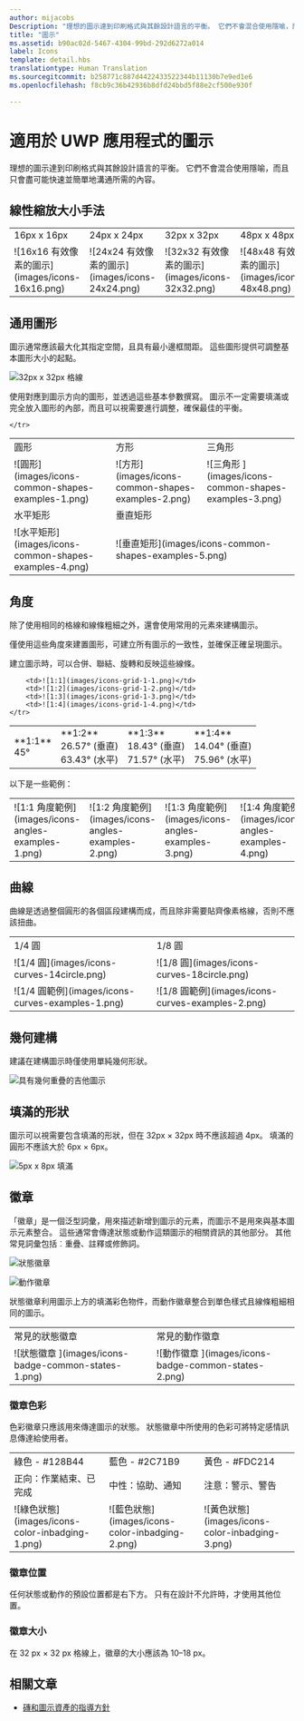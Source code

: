 ```yaml
---
author: mijacobs
Description: "理想的圖示達到印刷格式與其餘設計語言的平衡。 它們不會混合使用隱喻，而且只會盡可能快速並簡單地溝通所需的內容。"
title: "圖示"
ms.assetid: b90ac02d-5467-4304-99bd-292d6272a014
label: Icons
template: detail.hbs
translationtype: Human Translation
ms.sourcegitcommit: b258771c887d4422433522344b11130b7e9ed1e6
ms.openlocfilehash: f8cb9c36b42936b8dfd24bbd5f88e2cf500e930f

---
```


# <a name="icons-for-uwp-apps"></a>適用於 UWP 應用程式的圖示

<link rel="stylesheet" href="https://az835927.vo.msecnd.net/sites/uwp/Resources/css/custom.css">

理想的圖示達到印刷格式與其餘設計語言的平衡。 它們不會混合使用隱喻，而且只會盡可能快速並簡單地溝通所需的內容。 

## <a name="linear-scaling-size-ramps"></a>線性縮放大小手法 

<table>
    <tr> 
        <td>16px x 16px</td>
        <td>24px x 24px</td>
        <td>32px x 32px</td>
        <td>48px x 48px</td>
    </tr>
    <tr> 
        <td>![16x16 有效像素的圖示](images/icons-16x16.png)</td>
        <td>![24x24 有效像素的圖示](images/icons-24x24.png)</td>
        <td>![32x32 有效像素的圖示](images/icons-32x32.png)</td>
        <td>![48x48 有效像素的圖示](images/icons-48x48.png)</td>
    </tr>
</table>

## <a name="common-shapes"></a>通用圖形

圖示通常應該最大化其指定空間，且具有最小邊框間距。 這些圖形提供可調整基本圖形大小的起點。 

![32px x 32px 格線](images/icons-common-shapes.png)

使用對應到圖示方向的圖形，並透過這些基本參數撰寫。 圖示不一定需要填滿或完全放入圖形的內部，而且可以視需要進行調整，確保最佳的平衡。 

<table class="uwpd-noborder">
    <tr>
        <td>圓形<td>
        <td>方形</td>
        <td>三角形</td>
    </tr>
    <tr>
        <td>![圓形](images/icons-common-shapes-examples-1.png)<td>
        <td>![方形](images/icons-common-shapes-examples-2.png)</td>
        <td>![三角形 ](images/icons-common-shapes-examples-3.png)</td>
    </tr>
        <tr>
        <td>水平矩形<td>
        <td colspan="2">垂直矩形</td>        
        </tr>
    <tr>
        <td>![水平矩形](images/icons-common-shapes-examples-4.png)<td>
        <td colspan="2">![垂直矩形](images/icons-common-shapes-examples-5.png)</td>
         
    </tr>

</table>

## <a name="angles"></a>角度

除了使用相同的格線和線條粗細之外，還會使用常用的元素來建構圖示。 

僅使用這些角度來建置圖形，可建立所有圖示的一致性，並確保正確呈現圖示。 

建立圖示時，可以合併、聯結、旋轉和反映這些線條。 

<table>
    <tr>
        <td>**1:1**<br/>45°</td>
        <td>**1:2**<br />26.57° (垂直)<br/>63.43° (水平)</td>
        <td>**1:3**<br/>18.43° (垂直)<br/>71.57° (水平)</td>
        <td>**1:4**<br/>14.04° (垂直)<br/>75.96° (水平)</td>
    </tr>
    <tr>
        
        <td>![1:1](images/icons-grid-1-1.png)</td>
        <td>![1:2](images/icons-grid-1-2.png)</td>
        <td>![1:3](images/icons-grid-1-3.png)</td>
        <td>![1:4](images/icons-grid-1-4.png)</td>
    </tr>  
</table>

<p>以下是一些範例：</p>

<table>
    <tr>
        <td>![1:1 角度範例](images/icons-angles-examples-1.png)</td>
        <td>![1:2 角度範例](images/icons-angles-examples-2.png)</td>
        <td>![1:3 角度範例](images/icons-angles-examples-3.png)</td>
        <td>![1:4 角度範例](images/icons-angles-examples-4.png)</td>
    </tr>
</table>

## <a name="curves"></a>曲線

曲線是透過整個圓形的各個區段建構而成，而且除非需要貼齊像素格線，否則不應該扭曲。 

<table>
    <tr>
        <td>1/4 圓</td>
        <td>1/8 圓</td>
    </tr>
    <tr>
        <td>![1/4 圓](images/icons-curves-14circle.png)</td>
        <td>![1/8 圓](images/icons-curves-18circle.png)</td>
    </tr>
    <tr>
        <td>![1/4 圓範例](images/icons-curves-examples-1.png)</td>
        <td>![1/8 圓範例](images/icons-curves-examples-2.png)</td>
    </tr>    
</table>

## <a name="geometric-construction"></a>幾何建構

建議在建構圖示時僅使用單純幾何形狀。

![具有幾何重疊的吉他圖示 ](images/icons-geometric-construction.png)

## <a name="filled-shapes"></a>填滿的形狀 

圖示可以視需要包含填滿的形狀，但在 32px × 32px 時不應該超過 4px。 填滿的圓形不應該大於 6px × 6px。 

![5px x 8px 填滿 ](images/icons-filled-shapes.png)

## <a name="badges"></a>徽章

「徽章」是一個泛型詞彙，用來描述新增到圖示的元素，而圖示不是用來與基本圖示元素整合。 這些通常會傳達狀態或動作這類圖示的相關資訊的其他部分。 其他常見詞彙包括︰重疊、註釋或修飾詞。 

![狀態徽章 ](images/icons-badge-status.png)

![動作徽章 ](images/icons-badge-action.png)

狀態徽章利用圖示上方的填滿彩色物件，而動作徽章整合到單色樣式且線條粗細相同的圖示。

<table>
<tr>
    <td>常見的狀態徽章</td>
    <td>常見的動作徽章</td>
</tr>
<tr>
    <td>![狀態徽章 ](images/icons-badge-common-states-1.png)</td>
    <td>![動作徽章 ](images/icons-badge-common-states-2.png)</td>
</tr>
</table>
<p></p>

### <a name="badge-color"></a>徽章色彩 

色彩徽章只應該用來傳達圖示的狀態。 狀態徽章中所使用的色彩可將特定感情訊息傳達給使用者。 

<table>
<tr><td>綠色 - #128B44</td><td>藍色 - #2C71B9</td><td>黃色 - #FDC214</td></tr>
<tr><td>正向：作業結束、已完成 </td><td>中性：協助、通知 </td><td>注意：警示、警告 </td></tr>
<tr><td>![綠色狀態](images/icons-color-inbadging-1.png)</td><td>![藍色狀態](images/icons-color-inbadging-2.png)</td>
<td>![黃色狀態](images/icons-color-inbadging-3.png)</td></tr>
</table>
<p></p>

### <a name="badge-position"></a>徽章位置

任何狀態或動作的預設位置都是右下方。 只有在設計不允許時，才使用其他位置。 

### <a name="badge-sizing"></a>徽章大小

在 32 px × 32 px 格線上，徽章的大小應該為 10–18 px。 

## <a name="related-articles"></a>相關文章

* [磚和圖示資產的指導方針](../controls-and-patterns/tiles-and-notifications-app-assets.md)



<!--HONumber=Dec16_HO2-->


